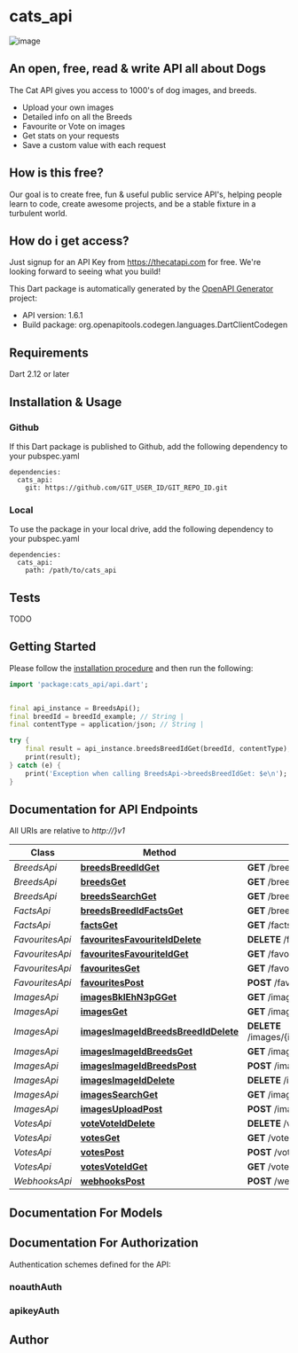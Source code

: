 # cats_api
![image](https://s3-us-west-2.amazonaws.com/tdapi-live/static/tie-square-135.png)

## An open, free, read & write API all about Dogs
The Cat API gives you access to 1000's of dog images, and breeds.
- Upload your own images
- Detailed info on all the Breeds
- Favourite or Vote on images
- Get stats on your requests
- Save a custom value with each request

## How is this free?
Our goal is to create free, fun & useful public service API's, helping people learn to code, create awesome projects, and be a stable fixture in a turbulent world.

## How do i get access?
Just signup for an API Key from https://thecatapi.com for free. We're looking forward to seeing what you build!

This Dart package is automatically generated by the [OpenAPI Generator](https://openapi-generator.tech) project:

- API version: 1.6.1
- Build package: org.openapitools.codegen.languages.DartClientCodegen

## Requirements

Dart 2.12 or later

## Installation & Usage

### Github
If this Dart package is published to Github, add the following dependency to your pubspec.yaml
```
dependencies:
  cats_api:
    git: https://github.com/GIT_USER_ID/GIT_REPO_ID.git
```

### Local
To use the package in your local drive, add the following dependency to your pubspec.yaml
```
dependencies:
  cats_api:
    path: /path/to/cats_api
```

## Tests

TODO

## Getting Started

Please follow the [installation procedure](#installation--usage) and then run the following:

```dart
import 'package:cats_api/api.dart';


final api_instance = BreedsApi();
final breedId = breedId_example; // String | 
final contentType = application/json; // String | 

try {
    final result = api_instance.breedsBreedIdGet(breedId, contentType);
    print(result);
} catch (e) {
    print('Exception when calling BreedsApi->breedsBreedIdGet: $e\n');
}

```

## Documentation for API Endpoints

All URIs are relative to *http://}v1*

Class | Method | HTTP request | Description
------------ | ------------- | ------------- | -------------
*BreedsApi* | [**breedsBreedIdGet**](doc//BreedsApi.md#breedsbreedidget) | **GET** /breeds/{breed_id} | /breeds/:breed_id
*BreedsApi* | [**breedsGet**](doc//BreedsApi.md#breedsget) | **GET** /breeds | /breeds
*BreedsApi* | [**breedsSearchGet**](doc//BreedsApi.md#breedssearchget) | **GET** /breeds/search | Search Breeds
*FactsApi* | [**breedsBreedIdFactsGet**](doc//FactsApi.md#breedsbreedidfactsget) | **GET** /breeds/{breed_id}/facts | Get Ordered Fact(s) About Breed
*FactsApi* | [**factsGet**](doc//FactsApi.md#factsget) | **GET** /facts | Get Random Fact(s)
*FavouritesApi* | [**favouritesFavouriteIdDelete**](doc//FavouritesApi.md#favouritesfavouriteiddelete) | **DELETE** /favourites/{favourite_id} | /favourites/:favourite_id
*FavouritesApi* | [**favouritesFavouriteIdGet**](doc//FavouritesApi.md#favouritesfavouriteidget) | **GET** /favourites/{favourite_id} | /favourites/:favourite_id
*FavouritesApi* | [**favouritesGet**](doc//FavouritesApi.md#favouritesget) | **GET** /favourites | /favourites
*FavouritesApi* | [**favouritesPost**](doc//FavouritesApi.md#favouritespost) | **POST** /favourites | /favourites
*ImagesApi* | [**imagesBkIEhN3pGGet**](doc//ImagesApi.md#imagesbkiehn3pgget) | **GET** /images/BkIEhN3pG | /images/:image_id/analysis
*ImagesApi* | [**imagesGet**](doc//ImagesApi.md#imagesget) | **GET** /images/ | /images/ (Your uploads)
*ImagesApi* | [**imagesImageIdBreedsBreedIdDelete**](doc//ImagesApi.md#imagesimageidbreedsbreediddelete) | **DELETE** /images/{image_id}/breeds/{breed_id} | /images/:image_id/breeds/:breed_id
*ImagesApi* | [**imagesImageIdBreedsGet**](doc//ImagesApi.md#imagesimageidbreedsget) | **GET** /images/{image_id}/breeds | /images/:image_id/breeds
*ImagesApi* | [**imagesImageIdBreedsPost**](doc//ImagesApi.md#imagesimageidbreedspost) | **POST** /images/{image_id}/breeds | /images/:image_id/breeds
*ImagesApi* | [**imagesImageIdDelete**](doc//ImagesApi.md#imagesimageiddelete) | **DELETE** /images/{image_id} | /images/:image_id
*ImagesApi* | [**imagesSearchGet**](doc//ImagesApi.md#imagessearchget) | **GET** /images/search | /images/search
*ImagesApi* | [**imagesUploadPost**](doc//ImagesApi.md#imagesuploadpost) | **POST** /images/upload | /images/upload
*VotesApi* | [**voteVoteIdDelete**](doc//VotesApi.md#votevoteiddelete) | **DELETE** /vote/{vote_id} | /votes/:vote_id
*VotesApi* | [**votesGet**](doc//VotesApi.md#votesget) | **GET** /votes | /votes
*VotesApi* | [**votesPost**](doc//VotesApi.md#votespost) | **POST** /votes | /votes
*VotesApi* | [**votesVoteIdGet**](doc//VotesApi.md#votesvoteidget) | **GET** /votes/{vote_id} | /votes/:vote_id
*WebhooksApi* | [**webhooksPost**](doc//WebhooksApi.md#webhookspost) | **POST** /webhooks | Create Webhook


## Documentation For Models



## Documentation For Authorization


Authentication schemes defined for the API:
### noauthAuth


### apikeyAuth



## Author



